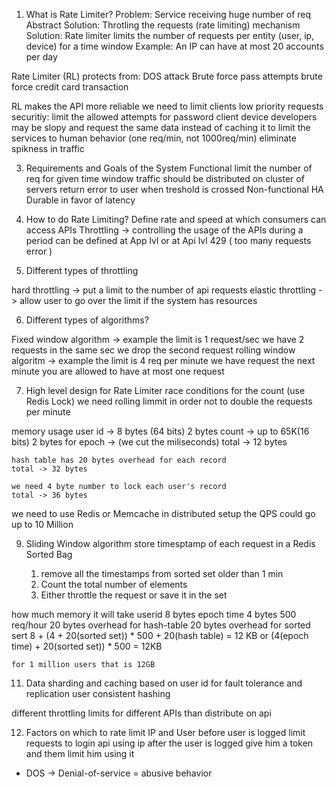 1. What is Rate Limiter?
  Problem: Service receiving huge number of req
  Abstract Solution: Throtling the requests (rate limiting) mechanism
  Solution:
    Rate limiter limits the number of requests
      per entity (user, ip, device)
      for a time window
  Example: An IP can have at most 20 accounts per day

  Rate Limiter (RL) protects from:
    DOS attack
    Brute force pass attempts
    brute force credit card transaction

  RL makes the API more reliable
    we need to limit clients low priority requests
    securitiy: limit the allowed attempts for password
    client device developers may be slopy and request the same data instead of caching it
    to limit the services to human behavior (one req/min, not 1000req/min)
    eliminate spikness in traffic

3. Requirements and Goals of the System
  Functional
    limit the number of req for given time window
    traffic should be distributed on cluster of servers
    return error to user when treshold is crossed
  Non-functional
    HA
    Durable in favor of latency

4. How to do Rate Limiting?
  Define rate and speed at which consumers can access APIs
  Throttling -> controlling the usage of the APIs during a period
    can be defined at App lvl or at Api lvl
    429 ( too many requests error )

5. Different types of throttling

  hard throttling -> put a limit to the number of api requests
  elastic throttling -> allow user to go over the limit if the system has resources

6. Different types of algorithms?

  Fixed window algorithm -> example
    the limit is 1 request/sec
    we have 2 requests in the same sec
    we drop the second request
  rolling window algoritm -> example
    the limit is 4 req per minute
    we have request
    the next minute you are allowed to have at most one request

7. High level design for Rate Limiter
  race conditions for the count (use Redis Lock)
  we need rolling limmit in order not to double the requests per minute

  memory usage
    user id -> 8 bytes (64 bits)
    2 bytes count -> up to 65K(16 bits)
    2 bytes for epoch -> (we cut the miliseconds)
    total -> 12 bytes

    hash table has 20 bytes overhead for each record
    total -> 32 bytes

    we need 4 byte number to lock each user's record
    total -> 36 bytes

  we need to use Redis or Memcache in distributed setup
    the QPS could go up to 10 Million

9. Sliding Window algorithm
  store timesptamp of each request in a Redis Sorted Bag

    1. remove all the timestamps from sorted set older than 1 min
    2. Count the total number of elements
    3. Either throttle the request or save it in the set

  how much memory it will take
    userid 8 bytes
    epoch time 4 bytes
    500 req/hour
    20 bytes overhead for hash-table
    20 bytes overhead for sorted sert
    8 + (4 + 20(sorted set)) * 500 + 20(hash table) = 12 KB or
    (4(epoch time) + 20(sorted set)) * 500 = 12KB

    for 1 million users that is 12GB

11. Data sharding and caching
  based on user id
    for fault tolerance and replication user consistent hashing

  different throttling limits for different APIs than distribute on api

12. Factors on which to rate limit
  IP and User
  before user is logged limit requests to login api using ip
  after the user is logged give him a token and them limit him using it



* DOS -> Denial-of-service = abusive behavior
